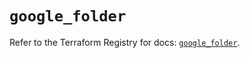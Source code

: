 # `google_folder`

Refer to the Terraform Registry for docs: [`google_folder`](https://registry.terraform.io/providers/hashicorp/google/6.25.0/docs/resources/folder).
